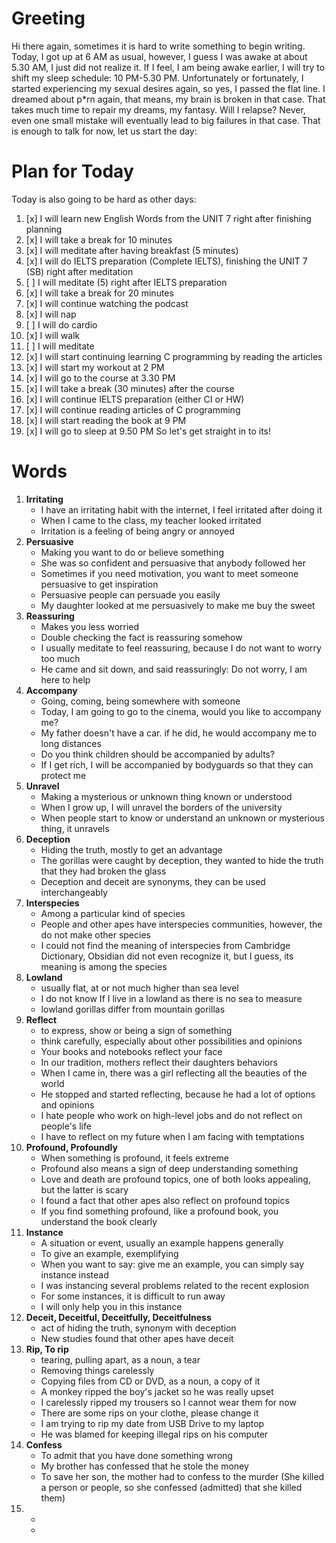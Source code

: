 # Greeting
Hi there again, sometimes it is hard to write something to begin writing. Today, I got up at 6 AM as usual, however, I guess I was awake at about 5.30 AM, I just did not realize it. If I feel, I am being awake earlier, I will try to shift my sleep schedule: 10 PM-5.30 PM. Unfortunately or fortunately, I started experiencing my sexual desires again, so yes, I passed the flat line. I dreamed about p\*rn again, that means, my brain is broken in that case. That takes much time to repair my dreams, my fantasy. Will I relapse? Never, even one small mistake will eventually lead to big failures in that case. That is enough to talk for now, let us start the day:
# Plan for Today
Today is also going to be hard as other days:
1. [x] I will learn new English Words from the UNIT 7 right after finishing planning
2. [x] I will take a break for 10 minutes
3. [x] I will meditate after having breakfast (5 minutes)
4. [x] I will do IELTS preparation (Complete IELTS), finishing the UNIT 7 (SB) right after meditation
5. [ ] I will meditate (5) right after IELTS preparation
6. [x] I will take a break for 20 minutes
7. [x] I will continue watching the podcast
8. [x] I will nap
9. [ ] I will do cardio
10. [x] I will walk
11. [ ] I will meditate
12. [x] I will start continuing learning C programming by reading the articles
13. [x] I will start my workout at 2 PM
14. [x] I will go to the course  at 3.30 PM
15. [x] I will take a break (30 minutes) after the course
16. [x] I will continue IELTS preparation (either CI or HW)
17. [x] I will continue reading articles of C programming
18. [x] I will start reading the book at 9 PM
19. [x] I will go to sleep at 9.50 PM
So let's get straight in to its!
# Words
1. **Irritating**
	- I have an irritating habit with the internet, I feel irritated after doing it
	- When I came to the class, my teacher looked irritated
	- Irritation is a feeling of being angry or annoyed 
2. **Persuasive**
	- Making you want to do or believe something
	- She was so confident and persuasive that anybody followed her
	- Sometimes if you need motivation, you want to meet someone persuasive to get inspiration
	- Persuasive people can persuade you easily
	- My daughter looked at me persuasively to make me buy the sweet
3. **Reassuring**
	- Makes you less worried
	- Double checking the fact is reassuring somehow
	- I usually meditate to feel reassuring, because I do not want to worry too much
	- He came and sit down, and said reassuringly: Do not worry, I am here to help
4. **Accompany**
	- Going, coming, being somewhere with someone
	- Today, I am going to go to the cinema, would you like to accompany me?
	- My father doesn't have a car. if he did, he would accompany me to long distances
	- Do you think children should be accompanied by adults?
	- If I get rich, I will be accompanied by bodyguards so that they can protect me
5. **Unravel**
	- Making a mysterious or unknown thing known or understood
	- When I grow up, I will unravel the borders of the university
	- When people start to know or understand an unknown or mysterious thing, it unravels
6. **Deception**
	- Hiding the truth, mostly to get an advantage
	- The gorillas were caught by deception, they wanted to hide the truth that they had broken the glass
	- Deception and deceit are synonyms, they can be used interchangeably
7. **Interspecies**
	- Among a particular kind of species
	- People and other apes have interspecies communities, however, the do not make other species
	- I could not find the meaning of interspecies from Cambridge Dictionary, Obsidian did not even recognize it, but I guess, its meaning is among the species
8. **Lowland**
	- usually flat, at or not much higher than sea level
	- I do not know If I live in a lowland as there is no sea to measure
	- lowland gorillas differ from mountain gorillas
9. **Reflect**
	- to express, show or being a sign of something
	- think carefully, especially about other possibilities and opinions
	- Your books and notebooks reflect your face
	- In our tradition, mothers reflect their daughters behaviors
	- When I came in, there was a girl reflecting all the beauties of the world
	- He stopped and started reflecting, because he had a lot of options and opinions
	- I hate people who work on high-level jobs and  do not reflect on people's life
	- I have to reflect on my future when I am facing with temptations
10. **Profound, Profoundly**
	- When something is profound, it feels extreme
	- Profound also means a sign of deep understanding something
	- Love and death are profound topics, one of both looks appealing, but the latter is scary
	- I found a fact that other apes also reflect on profound topics
	- If you find something profound, like a profound book, you understand the book clearly
11. **Instance**
	- A situation or event, usually an example happens generally
	- To give an example, exemplifying
	- When you want to say: give me an example, you can simply say instance instead
	- I was instancing several problems related to the recent explosion
	- For some instances, it is difficult to run away
	- I will only help you in this instance
12. **Deceit, Deceitful, Deceitfully, Deceitfulness**
	- act of hiding the truth, synonym with deception
	- New studies found that other apes have deceit
13. **Rip, To rip**
	- tearing, pulling apart, as a noun, a tear
	- Removing things carelessly
	- Copying files from CD or DVD, as a noun, a copy of it
	- A monkey ripped the boy's jacket so he was really upset
	- I carelessly ripped my trousers so I cannot wear them for now
	- There are some rips on your clothe, please change it
	- I am trying to rip my date from USB Drive to my laptop
	- He was blamed for keeping illegal rips on his computer
14. **Confess**
	- To admit that you have done something wrong
	- My brother has confessed that he stole the money
	- To save her son, the mother had to confess to the murder (She killed a person or people, so she confessed (admitted) that she killed them)
15. -
	- 